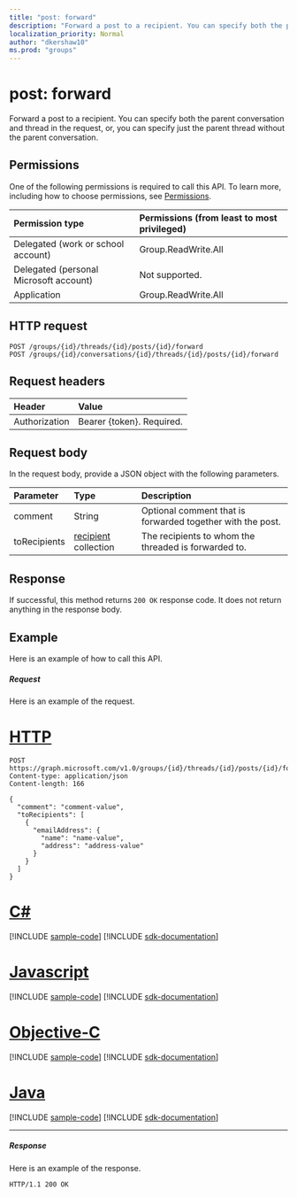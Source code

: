 ```yaml
---
title: "post: forward"
description: "Forward a post to a recipient. You can specify both the parent conversation and thread in the request, "
localization_priority: Normal
author: "dkershaw10"
ms.prod: "groups"
---
```


# post: forward

Forward a post to a recipient. You can specify both the parent conversation and thread in the request, 
or, you can specify just the parent thread without the parent conversation. 

## Permissions
One of the following permissions is required to call this API. To learn more, including how to choose permissions, see [Permissions](/graph/permissions-reference).

|Permission type      | Permissions (from least to most privileged)              |
|:--------------------|:---------------------------------------------------------|
|Delegated (work or school account) | Group.ReadWrite.All    |
|Delegated (personal Microsoft account) | Not supported.    |
|Application | Group.ReadWrite.All |

## HTTP request
<!-- { "blockType": "ignored" } -->
```http
POST /groups/{id}/threads/{id}/posts/{id}/forward
POST /groups/{id}/conversations/{id}/threads/{id}/posts/{id}/forward

```
## Request headers
| Header       | Value |
|:---------------|:--------|
| Authorization  | Bearer {token}. Required.  |

## Request body
In the request body, provide a JSON object with the following parameters.

| Parameter	   | Type	|Description|
|:---------------|:--------|:----------|
|comment|String|Optional comment that is forwarded together with the post.|
|toRecipients|[recipient](../resources/recipient.md) collection|The recipients to whom the threaded is forwarded to.|

## Response

If successful, this method returns `200 OK` response code. It does not return anything in the response body.

## Example
Here is an example of how to call this API.
##### Request
Here is an example of the request.

# [HTTP](#tab/http)
<!-- {
  "blockType": "request",
  "name": "post_forward"
}-->
```http
POST https://graph.microsoft.com/v1.0/groups/{id}/threads/{id}/posts/{id}/forward
Content-type: application/json
Content-length: 166

{
  "comment": "comment-value",
  "toRecipients": [
    {
      "emailAddress": {
        "name": "name-value",
        "address": "address-value"
      }
    }
  ]
}
```
# [C#](#tab/csharp)
[!INCLUDE [sample-code](../includes/snippets/csharp/post-forward-csharp-snippets.md)]
[!INCLUDE [sdk-documentation](../includes/snippets/snippets-sdk-documentation-link.md)]

# [Javascript](#tab/javascript)
[!INCLUDE [sample-code](../includes/snippets/javascript/post-forward-javascript-snippets.md)]
[!INCLUDE [sdk-documentation](../includes/snippets/snippets-sdk-documentation-link.md)]

# [Objective-C](#tab/objc)
[!INCLUDE [sample-code](../includes/snippets/objc/post-forward-objc-snippets.md)]
[!INCLUDE [sdk-documentation](../includes/snippets/snippets-sdk-documentation-link.md)]

# [Java](#tab/java)
[!INCLUDE [sample-code](../includes/snippets/java/post-forward-java-snippets.md)]
[!INCLUDE [sdk-documentation](../includes/snippets/snippets-sdk-documentation-link.md)]

---


##### Response
Here is an example of the response.
<!-- {
  "blockType": "response",
  "truncated": true
} -->
```http
HTTP/1.1 200 OK
```

<!-- uuid: 8fcb5dbc-d5aa-4681-8e31-b001d5168d79
2015-10-25 14:57:30 UTC -->
<!-- {
  "type": "#page.annotation",
  "description": "post: forward",
  "keywords": "",
  "section": "documentation",
  "tocPath": "",
  "suppressions": [
  ]
}-->

